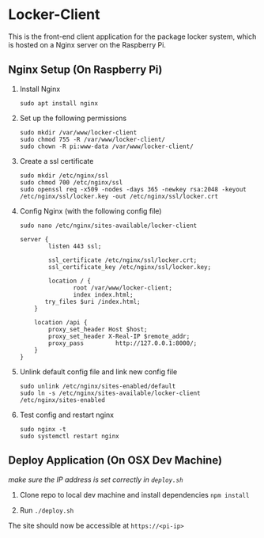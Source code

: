 # Locker-Client
This is the front-end client application for the package locker system, which is hosted on a Nginx server on the Raspberry Pi.

## Nginx Setup (On Raspberry Pi)
1.  Install Nginx

	`sudo apt install nginx`

2. Set up the following permissions

	```
	sudo mkdir /var/www/locker-client
	sudo chmod 755 -R /var/www/locker-client/
	sudo chown -R pi:www-data /var/www/locker-client/
	```
	
3. Create a ssl certificate
	
	```
	sudo mkdir /etc/nginx/ssl
	sudo chmod 700 /etc/nginx/ssl
	sudo openssl req -x509 -nodes -days 365 -newkey rsa:2048 -keyout /etc/nginx/ssl/locker.key -out /etc/nginx/ssl/locker.crt
	```
	
4. Config Nginx (with the following config file)

	```
	sudo nano /etc/nginx/sites-available/locker-client
	```

	```
	server {
        	listen 443 ssl;

        	ssl_certificate /etc/nginx/ssl/locker.crt;
        	ssl_certificate_key /etc/nginx/ssl/locker.key;

        	location / {
              	   root /var/www/locker-client;
             	   index index.html;
		   try_files $uri /index.html;
		}

		location /api {
			proxy_set_header Host $host;
			proxy_set_header X-Real-IP $remote_addr;
			proxy_pass         http://127.0.0.1:8000/;
		}
	}
	```

5. Unlink default config file and link new config file

	```
	sudo unlink /etc/nginx/sites-enabled/default
	sudo ln -s /etc/nginx/sites-available/locker-client /etc/nginx/sites-enabled
	```

6. Test config and restart nginx

	```
	sudo nginx -t
	sudo systemctl restart nginx
	```

## Deploy Application (On OSX Dev Machine)

*make sure the IP address is set correctly in `deploy.sh`*

1. Clone repo to local dev machine and install dependencies `npm install`

2. Run `./deploy.sh`

The site should now be accessible at `https://<pi-ip>`

